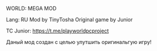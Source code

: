 WORLD: MEGA MOD

Lang: RU
Mod by TinyTosha
Original game by Junior

TC Junior: https://t.me/playworldpcproject

Даный мод создан с целью улутшить оригинальгую игру!

